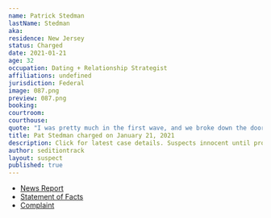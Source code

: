 ```yaml
---
name: Patrick Stedman
lastName: Stedman
aka: 
residence: New Jersey
status: Charged
date: 2021-01-21
age: 32
occupation: Dating + Relationship Strategist
affiliations: undefined
jurisdiction: Federal
image: 087.png
preview: 087.png
booking: 
courtroom: 
courthouse: 
quote: "I was pretty much in the first wave, and we broke down the doors and climbed up the back part of the Capitol building and got all the way into the chambers"
title: Pat Stedman charged on January 21, 2021
description: Click for latest case details. Suspects innocent until proven guilty.
author: seditiontrack
layout: suspect
published: true
---
```

- [News Report](https://www.nj.com/news/2021/01/nj-man-charged-with-taking-part-in-attack-at-us-capitol-posted-videos-from-inside-feds-say.html)
- [Statement of Facts](https://www.justice.gov/file/1357721/download)
- [Complaint](https://www.justice.gov/opa/page/file/1357726/download)
